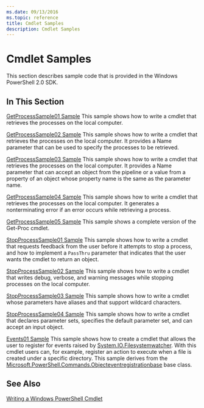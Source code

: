 ```yaml
---
ms.date: 09/13/2016
ms.topic: reference
title: Cmdlet Samples
description: Cmdlet Samples
---
```

# Cmdlet Samples

This section describes sample code that is provided in the Windows PowerShell 2.0 SDK.

## In This Section

[GetProcessSample01 Sample](./getprocesssample01-sample.md) This sample shows how to write a cmdlet
that retrieves the processes on the local computer.

[GetProcessSample02 Sample](./getprocesssample02-sample.md) This sample shows how to write a cmdlet
that retrieves the processes on the local computer. It provides a Name parameter that can be used to
specify the processes to be retrieved.

[GetProcessSample03 Sample](./getprocesssample03-sample.md) This sample shows how to write a cmdlet
that retrieves the processes on the local computer. It provides a Name parameter that can accept an
object from the pipeline or a value from a property of an object whose property name is the same as
the parameter name.

[GetProcessSample04 Sample](./getprocesssample04-sample.md) This sample shows how to write a cmdlet
that retrieves the processes on the local computer. It generates a nonterminating error if an error
occurs while retrieving a process.

[GetProcessSample05 Sample](./getprocesssample05-sample.md) This sample shows a complete version of
the Get-Proc cmdlet.

[StopProcessSample01 Sample](./stopprocesssample01-sample.md) This sample shows how to write a
cmdlet that requests feedback from the user before it attempts to stop a process, and how to
implement a `PassThru` parameter that indicates that the user wants the cmdlet to return an object.

[StopProcessSample02 Sample](./stopprocesssample02-sample.md) This sample shows how to write a
cmdlet that writes debug, verbose, and warning messages while stopping processes on the local
computer.

[StopProcessSample03 Sample](./stopprocesssample03-sample.md) This sample shows how to write a
cmdlet whose parameters have aliases and that support wildcard characters.

[StopProcessSample04 Sample](./stopprocesssample04-sample.md) This sample shows how to write a
cmdlet that declares parameter sets, specifies the default parameter set, and can accept an input
object.

[Events01 Sample](./events01-sample.md) This sample shows how to create a cmdlet that allows the
user to register for events raised by
[System.IO.Filesystemwatcher](/dotnet/api/System.IO.FileSystemWatcher). With this cmdlet users can,
for example, register an action to execute when a file is created under a specific directory. This
sample derives from the
[Microsoft.PowerShell.Commands.Objecteventregistrationbase](/dotnet/api/Microsoft.PowerShell.Commands.ObjectEventRegistrationBase)
base class.

## See Also

[Writing a Windows PowerShell Cmdlet](./writing-a-windows-powershell-cmdlet.md)
